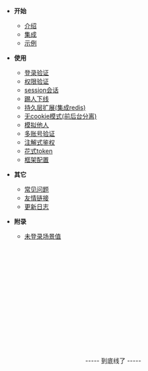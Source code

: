 <!-- 这是目录树文件 -->

- **开始**
	- [介绍](/README)
	- [集成](/start/download)
	- [示例](/start/example) 	

- **使用**
	- [登录验证](/use/login-auth) 
	- [权限验证](/use/jur-auth) 
	- [session会话](/use/session) 
	- [踢人下线](/use/kick) 
	- [持久层扩展(集成redis)](/use/dao-extend) 
	- [无cookie模式(前后台分离)](/use/not-cookie) 
	- [模拟他人](/use/mock-person) 
	- [多账号验证](/use/many-account) 
	- [注解式鉴权](/use/at-check) 
	- [花式token](/use/token-style) 
	- [框架配置](/use/config) 

- **其它**
	- [常见问题](/more/common-questions) 
	- [友情链接](/more/link) 
	- [更新日志](/more/update-log) 

- **附录**
	- [未登录场景值](/fun/not-login-scene)
	


<br/><br/><br/><br/><br/><br/><br/><br/><br/><br/><br/><br/><br/><br/>
<p style="text-align: center;">----- 到底线了 -----</p>